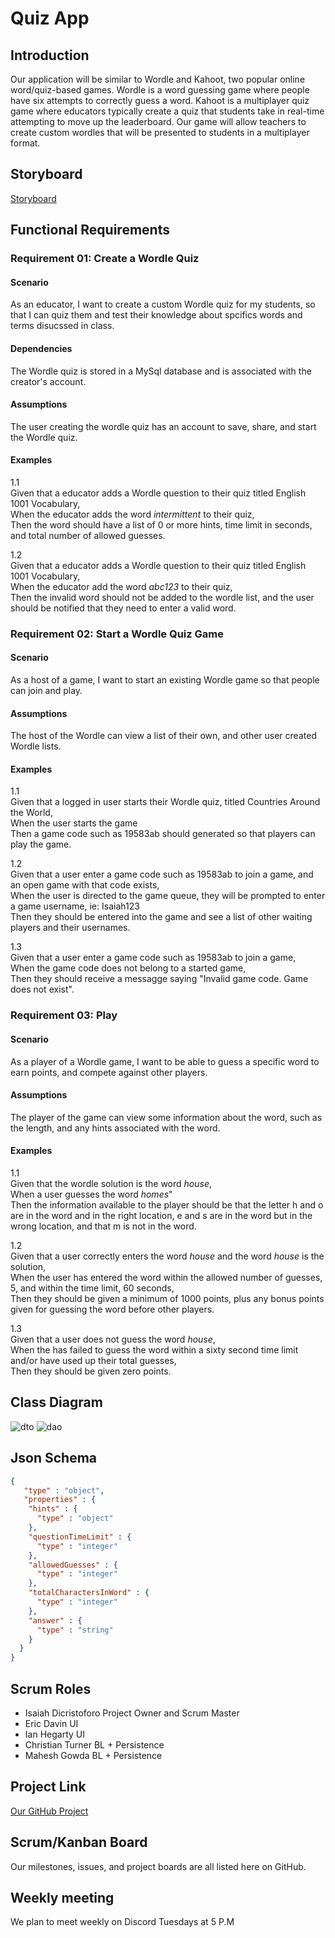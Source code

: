 # Quiz App

## Introduction

Our application will be similar to Wordle and Kahoot, two popular online word/quiz-based games. Wordle is a word guessing game where people have six attempts to correctly guess a word. Kahoot is a multiplayer quiz game where educators typically create a quiz that students take in real-time attempting to move up the leaderboard. Our game will allow teachers to create custom wordles that will be presented to students in a multiplayer format.

## Storyboard

[Storyboard](https://projects.invisionapp.com/prototype/ckyyt0m59003sb301po5ikef8/play)

## Functional Requirements

### Requirement 01: Create a Wordle Quiz

#### Scenario

As an educator, I want to create a custom Wordle quiz for my students, so that I can quiz them and test their knowledge about spcifics words and terms disucssed in class.

#### Dependencies

The Wordle quiz is stored in a MySql database and is associated with the creator's account.

#### Assumptions

The user creating the wordle quiz has an account to save, share, and start the Wordle quiz.

#### Examples

1.1\
Given that a educator adds a Wordle question to their quiz titled English 1001 Vocabulary,\
When the educator adds the word *intermittent* to their quiz,\
Then the word should have a list of 0 or more hints, time limit in seconds, and total number of allowed guesses.

1.2\
Given that a educator adds a Wordle question to their quiz titled English 1001 Vocabulary,\
When the educator add the word *abc123* to their quiz,\
Then the invalid word should not be added to the wordle list, and the user should be notified that they need to enter a valid word.

### Requirement 02: Start a Wordle Quiz Game

#### Scenario

As a host of a game, I want to start an existing Wordle game so that people can join and play.

#### Assumptions

The host of the Wordle can view a list of their own, and other user created Wordle lists.

#### Examples

1.1\
Given that a logged in user starts their Wordle quiz, titled Countries Around the World,\
When the user starts the game\
Then a game code such as 19583ab should generated so that players can play the game.

1.2\
Given that a user enter a game code such as 19583ab to join a game, and an open game with that code exists,\
When the user is directed to the game queue, they will be prompted to enter a game username, ie: Isaiah123\
Then they should be entered into the game and see a list of other waiting players and their usernames.

1.3\
Given that a user enter a game code such as 19583ab to join a game,\
When the game code does not belong to a started game, \
Then they should receive a messagge saying "Invalid game code. Game does not exist".

### Requirement 03: Play

#### Scenario

As a player of a Wordle game, I want to be able to guess a specific word to earn points, and compete against other players.

#### Assumptions

The player of the game can view some information about the word, such as the length, and any hints associated with the word.

#### Examples

1.1\
Given that the wordle solution is the word *house*,\
When a user guesses the word *homes*"\
Then the information available to the player should be that the letter h and o are in the word and in the right location, e and s are in the word but in the wrong location, and that m is not in the word.

1.2\
Given that a user correctly enters the word *house* and the word *house* is the solution,\
When the user has entered the word within the allowed number of guesses, 5, and within the time limit, 60 seconds,\
Then they should be given a minimum of 1000 points, plus any bonus points given for guessing the word before other players.

1.3\
Given that a user does not guess the word *house*,\
When the has failed to guess the word within a sixty second time limit and/or have used up their total guesses,\
Then they should be given zero points.

## Class Diagram

![dto](https://user-images.githubusercontent.com/37581557/151727563-0c1a89e0-cd50-4e15-bace-f62af457ec50.PNG)
![dao](https://user-images.githubusercontent.com/37581557/151719041-3ae7727f-0d31-4e7f-886b-f1ef2a286850.PNG)

## Json Schema

```json
{
   "type" : "object",
   "properties" : {
    "hints" : {
      "type" : "object"
    },
    "questionTimeLimit" : {
      "type" : "integer"
    },
    "allowedGuesses" : {
      "type" : "integer"
    },
    "totalCharactersInWord" : {
      "type" : "integer"
    },
    "answer" : {
      "type" : "string"
    }
  }
}
```

## Scrum Roles

- Isaiah Dicristoforo Project Owner and Scrum Master
- Eric Davin UI
- Ian Hegarty UI
- Christian Turner BL + Persistence
- Mahesh Gowda BL + Persistence

## Project Link

[Our GitHub Project](https://github.com/IsaiahDicristoforo/QuizAppGroupProject)

## Scrum/Kanban Board

Our milestones, issues, and project boards are all listed here on GitHub.

## Weekly meeting

We plan to meet weekly on Discord Tuesdays at 5 P.M
